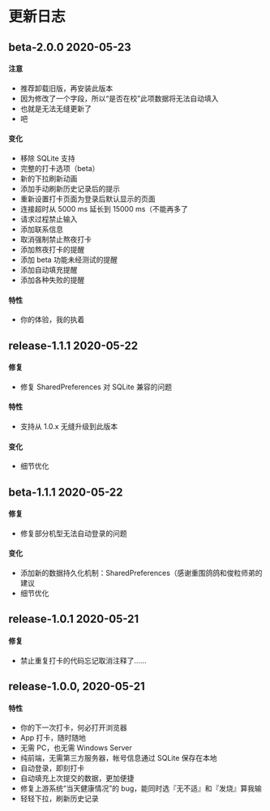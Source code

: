 # 更新日志

## beta-2.0.0 2020-05-23

#### 注意

- 推荐卸载旧版，再安装此版本
- 因为修改了一个字段，所以“是否在校”此项数据将无法自动填入
- 也就是无法无缝更新了
- 吧

#### 变化

- 移除 SQLite 支持
- 完整的打卡选项（beta）
- 新的下拉刷新动画
- 添加手动刷新历史记录后的提示
- 重新设置打卡页面为登录后默认显示的页面
- 连接超时从 5000 ms 延长到 15000 ms（不能再多了
- 请求过程禁止输入
- 添加联系信息
- 取消强制禁止熬夜打卡
- 添加熬夜打卡的提醒
- 添加 beta 功能未经测试的提醒
- 添加自动填充提醒
- 添加各种失败的提醒

#### 特性

- 你的体验，我的执着

## release-1.1.1 2020-05-22

#### 修复

- 修复 SharedPreferences 对 SQLite 兼容的问题

#### 特性

- 支持从 1.0.x 无缝升级到此版本

#### 变化

- 细节优化

## beta-1.1.1 2020-05-22

#### 修复

- 修复部分机型无法自动登录的问题

#### 变化

- 添加新的数据持久化机制：SharedPreferences（感谢重围鸽鸽和俊粒师弟的建议
- 细节优化

## release-1.0.1 2020-05-21

#### 修复

- 禁止重复打卡的代码忘记取消注释了……

## release-1.0.0, 2020-05-21

#### 特性

- 你的下一次打卡，何必打开浏览器
- App 打卡，随时随地
- 无需 PC，也无需 Windows Server
- 纯前端，无需第三方服务器，帐号信息通过 SQLite 保存在本地
- 自动登录，即刻打卡
- 自动填充上次提交的数据，更加便捷
- 修复上游系统“当天健康情况”的 bug，能同时选『无不适』和『发烧』算我输
- 轻轻下拉，刷新历史记录
